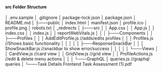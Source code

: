 #### src Folder Structure

│   .env.sample
│   .gitignore
│   package-lock.json
│   package.json
│   README.md
│
├───public
│       index.html
│       manifest.json
│       profile.ico
│       profile.png
│       robots.txt
│       _redirects
│
├───src
│   │   App.css
│   │   App.js
│   │   index.css
│   │   index.js
│   │   reportWebVitals.js
│   │
│   ├───Components
│   │   ├───Profiles
│   │   │       AddEditProfile.js //adds/edits profiles
│   │   │       Profiles.js //Shows basic functionality
│   │   │
│   │   ├───ResponseSnackBar
│   │   │       ShowSnackBar.js //snackbar to show error/success
│   │   │
│   │   └───Views
│   │           CardView.js //card view
│   │           GridView.js //grid view
│   │           ProfileActions.js //edit & delete menu actions
│   │
│   └───GraphQL
│           queries.js //graphql queries
│
└───Task Details
        Frontend Task Assessment (1).pdf
